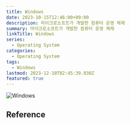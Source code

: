 ```yaml
---
title: Windows
date: 2023-10-15T12:46:00+09:00
description: 마이크로소프트가 개발한 컴퓨터 운영 체제
summary: 마이크로소프트가 개발한 컴퓨터 운영 체제
linkTitle: Windows
series:
  - Operating System
categories:
  - Operating System
tags:
  - Windows
lastmod: 2023-12-10T02:45:39.030Z
featured: true
---
```


![Windows](media/images/windows.png)

## Reference
